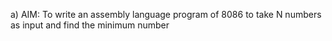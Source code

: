 a) AIM: To write an assembly language program of 8086 to take N numbers as input and find the minimum number

